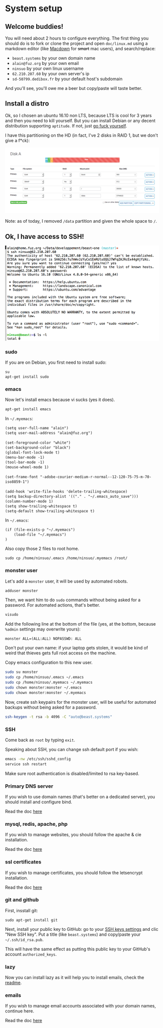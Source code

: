 # System setup

## Welcome buddies!

You will need about 2 hours to configure everything. The first thing you should do is to fork or clone the project and open `doc/linux.md` using a markdown editor (like [Macdown](https://macdown.uranusjr.com) for ~~smart~~ mac users), and search/replace:

- `beast.systems` by your own domain name
- `alain@fuz.org` by your own email
- `ninsuo` by your own linux username
- `62.210.207.60` by your own server's ip
- `sd-50799.dedibox.fr` by your default host's subdomain

And you'll see, you'll owe me a beer but copy/paste will taste better.

## Install a distro

Ok, so I chosen an ubuntu 16.10 non LTS, because LTS is cool for 3 years and then you need to kill yourself. But you can install Debian or any decent distribution supporting `aptitude`. If not, just [go fuck yourself](http://www.amishrakefight.org/gfy/).

I have this partitioning on the HD (in fact, I've 2 disks in RAID 1, but we don't give a f*ck):

![Paritioning](partitioning.png)

Note: as of today, I removed `/data` partition and given the whole space to `/`.

## Ok, I have access to SSH!

![ubuntu](ubuntu.png)

### sudo

If you are on Debian, you first need to install sudo:

```
su
apt-get install sudo
```

### emacs

Now let's install emacs because vi sucks (yes it does).

```sh
apt-get install emacs
```

In `~/.myemacs`:

```
(setq user-full-name "alain")
(setq user-mail-address "alain@fuz.org")

(set-foreground-color "white")
(set-background-color "black")
(global-font-lock-mode t)
(menu-bar-mode -1)
(tool-bar-mode -1)
(mouse-wheel-mode 1)

(set-frame-font "-adobe-courier-medium-r-normal--12-120-75-75-m-70-iso8859-1")

(add-hook 'write-file-hooks 'delete-trailing-whitespace)
(setq backup-directory-alist '(("." . "~/.emacs_auto_save")))
(column-number-mode 1)
(setq show-trailing-whitespace t)
(setq-default show-trailing-whitespace t)
```

In `~/.emacs`:

```
(if (file-exists-p "~/.myemacs")
    (load-file "~/.myemacs")
)
```

Also copy those 2 files to root home.

```
sudo cp /home/ninsuo/.emacs /home/ninsuo/.myemacs /root/
```

### monster user

Let's add a `monster` user, it will be used by automated robots.

```sh
adduser monster
```

Then, we want him to do `sudo` commands without being asked for a password. For automated actions, that's better.

```sh
visudo
```

Add the following line at the bottom of the file (yes, at the bottom, because `%admin` settings may overwrite yours):

```
monster ALL=(ALL:ALL) NOPASSWD: ALL
```

Don't put your own name: if your laptop gets stolen, it would be kind of weird that thieves gets full root access on the machine. 

Copy emacs configuration to this new user.

```sh
sudo su monster
sudo cp /home/ninsuo/.emacs ~/.emacs
sudo cp /home/ninsuo/.myemacs ~/.myemacs
sudo chown monster:monster ~/.emacs
sudo chown monster:monster ~/.myemacs
```

Now, create ssh keypairs for the monster user, will be useful for automated backups without being asked for a password.

```sh
ssh-keygen -t rsa -b 4096 -C "auto@beast.systems"
```

### SSH 

Come back as `root` by typing `exit`.

Speaking about SSH, you can change ssh default port if you wish:

```sh
emacs -nw /etc/ssh/sshd_config
service ssh restart
```

Make sure root authentication is disabled/limited to rsa key-based.

### Primary DNS server

If you wish to use domain names (that's better on a dedicated server), you should install and configure bind.

Read the doc [here](../src/Plugin/Domain/doc/README.md)

### mysql, redis, apache, php

If you wish to manage websites, you should follow the apache & cie installation.

Read the doc [here](../src/Plugin/Website/doc/README.md)

### ssl certificates

If you wish to manage certificates, you should follow the letsencrypt installation.

Read the doc [here](../src/Plugin/Certificate/doc/README.md)

### git and github

First, insstall git:

```
sudo apt-get install git
```

Next, install your public key to GitHub: go to your [SSH keys settings](https://github.com/settings/keys) and clic "New SSH key". Put a title (like `beast.systems`) and copy/paste your `~/.ssh/id_rsa.pub`.

This will have the same effect as putting this public key to your GitHub's account `authorized_keys`.

### lazy

Now you can install lazy as it will help you to install emails, check the [readme](../README.md).

### emails

If you wish to manage email accounts associated with your domain names, continue here.

Read the doc [here](../src/Plugin/Email/doc/README.md)

